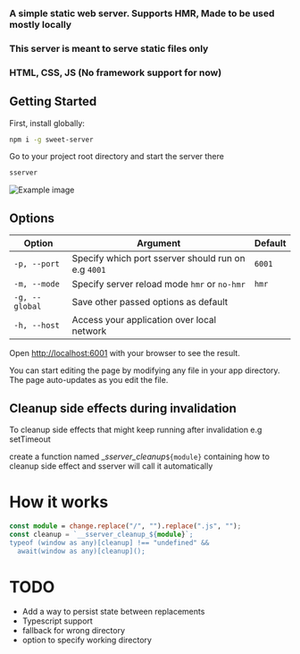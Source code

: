 ### A simple static web server. Supports HMR, Made to be used mostly locally

### This server is meant to serve static files only

### HTML, CSS, JS (No framework support for now)

## Getting Started

First, install globally:

```bash
npm i -g sweet-server
```

Go to your project root directory and start the server there

```bash
sserver
```

![Example image](./example.png)

## Options

| Option         | Argument                                            | Default |
| -------------- | --------------------------------------------------- | ------- |
| `-p, --port`   | Specify which port sserver should run on e.g `4001` | `6001`  |
| `-m, --mode`   | Specify server reload mode `hmr` or `no-hmr`        | `hmr`   |
| `-g, --global` | Save other passed options as default                |         |
| `-h, --host`   | Access your application over local network          |         |

Open [http://localhost:6001](http://localhost:6001) with your browser to see the result.

You can start editing the page by modifying any file in your app directory. The page auto-updates as you edit the file.

## Cleanup side effects during invalidation

To cleanup side effects that might keep running after invalidation e.g setTimeout

create a function named \__sserver_cleanup_`${module}` containing how to cleanup side effect and sserver will call it automatically

# How it works

```ts
const module = change.replace("/", "").replace(".js", "");
const cleanup = `__sserver_cleanup_${module}`;
typeof (window as any)[cleanup] !== "undefined" &&
  await(window as any)[cleanup]();
```

# TODO

- Add a way to persist state between replacements
- Typescript support
- fallback for wrong directory
- option to specify working directory
